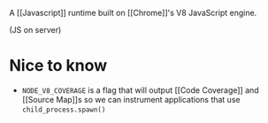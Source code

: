 A [[Javascript]] runtime built on [[Chrome]]'s V8 JavaScript engine.

(JS on server)

# Nice to know

* `NODE_V8_COVERAGE` is a flag that will output [[Code Coverage]] and [[Source Map]]s so we can instrument applications that use `child_process.spawn()`